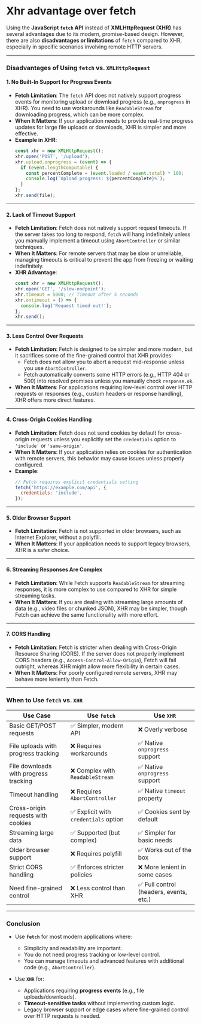 # Xhr advantage over fetch

Using the **JavaScript `fetch` API** instead of **XMLHttpRequest (XHR)** has several advantages due to its modern, promise-based design. However, there are also **disadvantages or limitations** of `fetch` compared to XHR, especially in specific scenarios involving remote HTTP servers.

---

### **Disadvantages of Using `fetch` vs. `XMLHttpRequest`**

#### 1. **No Built-In Support for Progress Events**
- **Fetch Limitation**: The `fetch` API does not natively support progress events for monitoring upload or download progress (e.g., `onprogress` in XHR). You need to use workarounds like `ReadableStream` for downloading progress, which can be more complex.
- **When It Matters**: If your application needs to provide real-time progress updates for large file uploads or downloads, XHR is simpler and more effective.
- **Example in XHR**:
  ```javascript
  const xhr = new XMLHttpRequest();
  xhr.open('POST', '/upload');
  xhr.upload.onprogress = (event) => {
    if (event.lengthComputable) {
      const percentComplete = (event.loaded / event.total) * 100;
      console.log(`Upload progress: ${percentComplete}%`);
    }
  };
  xhr.send(file);
  ```

---

#### 2. **Lack of Timeout Support**
- **Fetch Limitation**: Fetch does not natively support request timeouts. If the server takes too long to respond, `fetch` will hang indefinitely unless you manually implement a timeout using `AbortController` or similar techniques.
- **When It Matters**: For remote servers that may be slow or unreliable, managing timeouts is critical to prevent the app from freezing or waiting indefinitely.
- **XHR Advantage**:
  ```javascript
  const xhr = new XMLHttpRequest();
  xhr.open('GET', '/slow-endpoint');
  xhr.timeout = 5000; // Timeout after 5 seconds
  xhr.ontimeout = () => {
    console.log('Request timed out!');
  };
  xhr.send();
  ```

---

#### 3. **Less Control Over Requests**
- **Fetch Limitation**: Fetch is designed to be simpler and more modern, but it sacrifices some of the fine-grained control that XHR provides:
    - Fetch does not allow you to abort a request mid-response unless you use `AbortController`.
    - Fetch automatically converts some HTTP errors (e.g., HTTP 404 or 500) into resolved promises unless you manually check `response.ok`.
- **When It Matters**: For applications requiring low-level control over HTTP requests or responses (e.g., custom headers or response handling), XHR offers more direct features.

---

#### 4. **Cross-Origin Cookies Handling**
- **Fetch Limitation**: Fetch does not send cookies by default for cross-origin requests unless you explicitly set the `credentials` option to `'include'` or `'same-origin'`.
- **When It Matters**: If your application relies on cookies for authentication with remote servers, this behavior may cause issues unless properly configured.
- **Example**:
  ```javascript
  // Fetch requires explicit credentials setting
  fetch('https://example.com/api', {
    credentials: 'include',
  });
  ```

---

#### 5. **Older Browser Support**
- **Fetch Limitation**: Fetch is not supported in older browsers, such as Internet Explorer, without a polyfill.
- **When It Matters**: If your application needs to support legacy browsers, XHR is a safer choice.

---

#### 6. **Streaming Responses Are Complex**
- **Fetch Limitation**: While Fetch supports `ReadableStream` for streaming responses, it is more complex to use compared to XHR for simple streaming tasks.
- **When It Matters**: If you are dealing with streaming large amounts of data (e.g., video files or chunked JSON), XHR may be simpler, though Fetch can achieve the same functionality with more effort.

---

#### 7. **CORS Handling**
- **Fetch Limitation**: Fetch is stricter when dealing with Cross-Origin Resource Sharing (CORS). If the server does not properly implement CORS headers (e.g., `Access-Control-Allow-Origin`), Fetch will fail outright, whereas XHR might allow more flexibility in certain cases.
- **When It Matters**: For poorly configured remote servers, XHR may behave more leniently than Fetch.

---

### **When to Use `fetch` vs. `XHR`**

| Use Case                               | Use `fetch`                          | Use `XHR`                              |
|----------------------------------------|--------------------------------------|----------------------------------------|
| Basic GET/POST requests                | ✅ Simpler, modern API                | ❌ Overly verbose                      |
| File uploads with progress tracking    | ❌ Requires workarounds               | ✅ Native `onprogress` support         |
| File downloads with progress tracking  | ❌ Complex with `ReadableStream`      | ✅ Native `onprogress` support         |
| Timeout handling                       | ❌ Requires `AbortController`         | ✅ Native `timeout` property           |
| Cross-origin requests with cookies     | ✅ Explicit with `credentials` option | ✅ Cookies sent by default             |
| Streaming large data                   | ✅ Supported (but complex)            | ✅ Simpler for basic needs             |
| Older browser support                  | ❌ Requires polyfill                  | ✅ Works out of the box                |
| Strict CORS handling                   | ✅ Enforces stricter policies         | ❌ More lenient in some cases          |
| Need fine-grained control              | ❌ Less control than XHR              | ✅ Full control (headers, events, etc.)|

---

### **Conclusion**
- Use **`fetch`** for most modern applications where:
    - Simplicity and readability are important.
    - You do not need progress tracking or low-level control.
    - You can manage timeouts and advanced features with additional code (e.g., `AbortController`).

- Use **`XHR`** for:
    - Applications requiring **progress events** (e.g., file uploads/downloads).
    - **Timeout-sensitive tasks** without implementing custom logic.
    - Legacy browser support or edge cases where fine-grained control over HTTP requests is needed.